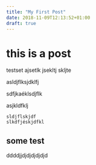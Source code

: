 ```yaml
---
title: "My First Post"
date: 2018-11-09T12:13:52+01:00
draft: true
---
```


# this is a post

testset ajsetlk jsekltj skljte 


asldjflksjdklfj 


sdfjkaéklsdjflk 


asjkldfklj 

    sldjflskjdf
    slkdfjéskjdfkl


## some test

ddddjjdjdjdjdjdjd